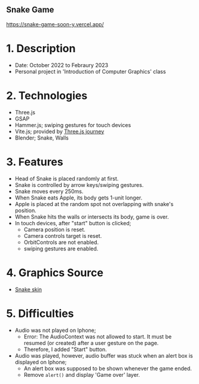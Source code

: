 ## Snake Game
<https://snake-game-soon-y.vercel.app/>

# 1. Description
- Date: October 2022 to Febraury 2023
- Personal project in 'Introduction of Computer Graphics' class


# 2. Technologies
- Three.js
- GSAP
- Hammer.js; swiping gestures for touch devices
- Vite.js; provided by [Three.js journey](https://threejs-journey.com/)
- Blender; Snake, Walls

# 3. Features
- Head of Snake is placed randomly at first. 
- Snake is controlled by arrow keys/swiping gestures.
- Snake moves every 250ms.
- When Snake eats Apple, its body gets 1-unit longer.
- Apple is placed at the random spot not overlapping with snake's position.
- When Snake hits the walls or intersects its body, game is over.
- In touch devices, after "start" button is clicked; 
    - Camera position is reset.
    - Camera controls target is reset.
    - OrbitControls are not enabled.
    - swiping gestures are enabled.

# 4. Graphics Source
- [Snake skin](https://www.freepik.com/free-vector/flat-design-snake-skin-pattern-background_28159235.htm#query=snake%20skin&position=17&from_view=search&track=ais)
 

# 5. Difficulties
- Audio was not played on Iphone;
    -  Error: The AudioContext was not allowed to start. It must be resumed (or created) after a user gesture on the page.
    -  Therefore, I added "Start" button.
- Audio was played, however, audio buffer was stuck when an alert box is displayed on Iphone;
    - An alert box was supposed to be shown whenever the game ended. 
    - Remove `alert()` and display 'Game over' layer.